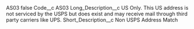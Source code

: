 <?xml version="1.0" encoding="UTF-8"?>
<CustomMetadata xmlns="http://soap.sforce.com/2006/04/metadata" xmlns:xsi="http://www.w3.org/2001/XMLSchema-instance" xmlns:xsd="http://www.w3.org/2001/XMLSchema">
    <label>AS03</label>
    <protected>false</protected>
    <values>
        <field>Code__c</field>
        <value xsi:type="xsd:string">AS03</value>
    </values>
    <values>
        <field>Long_Description__c</field>
        <value xsi:type="xsd:string">US Only. This US address is not serviced by the USPS but does exist and may receive mail through third party carriers like UPS.</value>
    </values>
    <values>
        <field>Short_Description__c</field>
        <value xsi:type="xsd:string">Non USPS Address Match</value>
    </values>
</CustomMetadata>

